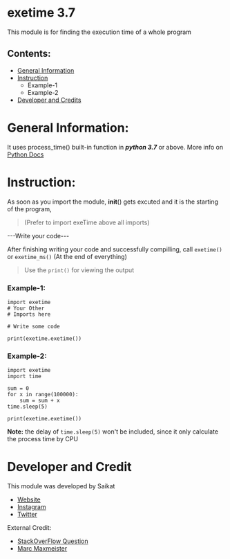 # exetime 3.7

This module is for finding the execution time of a whole program
## Contents:
* [General Information](https://github.com/saikat0326/exetime#general-information)
* [Instruction](https://github.com/saikat0326/exetime#instruction)
    * Example-1
    * Example-2
* [Developer and Credits](https://github.com/saikat0326/exetime#developer-and-credits)

# General Information:
It uses process_time() built-in function in ***python 3.7*** or above.
More info on  [Python Docs](https://docs.python.org/3/library/time.html#time.process_time_ns)

# Instruction:
     
   As soon as you import the module,
   __init__() gets excuted and it is the starting of the program,
   >(Prefer to import exeTime above all imports)

   ---Write your code---

   After finishing writing your code and successfully compilling,
       call `exetime()` or `exetime_ms()` (At the end of everything)
  >Use the `print()` for viewing the output

 ### Example-1:
    import exetime
    # Your Other
    # Imports here
 
    # Write some code
 
    print(exetime.exetime())
 
 ### Example-2:
    import exetime
    import time
    
    sum = 0
    for x in range(100000):
        sum = sum + x
    time.sleep(5)
    
    print(exetime.exetime())
   
**Note:** the delay of `time.sleep(5)` won't be included, since it only calculate the process time by CPU

# Developer and Credit
This module was developed by Saikat
* [Website](https://saikat.in)
* [Instagram](https://instagram.com/saikat._)
* [Twitter](https://twitter.com/SaikatDas_)

External Credit:
* [StackOverFlow Question](https://stackoverflow.com/a/1557584/12404738)
* [Marc Maxmeister](https://stackoverflow.com/users/536538/marc-maxmeister)
    
    

